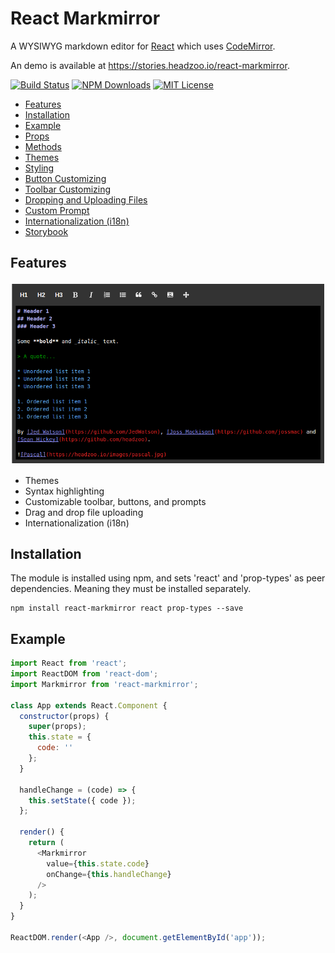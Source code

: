 React Markmirror
==================
A WYSIWYG markdown editor for [React](http://facebook.github.io/react) which uses [CodeMirror](https://codemirror.net).

An demo is available at https://stories.headzoo.io/react-markmirror.

[![Build Status](https://img.shields.io/travis/headzoo/react-markmirror/master.svg?style=flat-square)](https://travis-ci.org/headzoo/react-markmirror)
[![NPM Downloads](https://img.shields.io/npm/dm/react-markmirror.svg?style=flat-square)](https://www.npmjs.com/package/react-markmirror)
[![MIT License](https://img.shields.io/badge/license-MIT-blue.svg?style=flat-square)](https://raw.githubusercontent.com/headzoo/react-markmirror/master/LICENSE)

* [Features](#features)
* [Installation](#installation)
* [Example](#example)
* [Props](docs/props.md)
* [Methods](docs/methods.md)
* [Themes](docs/themes.md)
* [Styling](docs/styling.md)
* [Button Customizing](docs/button.md)
* [Toolbar Customizing](docs/toolbar.md)
* [Dropping and Uploading Files](docs/uploading.md)
* [Custom Prompt](docs/prompt.md)
* [Internationalization (i18n)](docs/i18n.md)
* [Storybook](docs/storybook.md)

## Features

![Standard screenshot](docs/images/theme-dark.png)

* Themes
* Syntax highlighting
* Customizable toolbar, buttons, and prompts
* Drag and drop file uploading
* Internationalization (i18n)

## Installation
The module is installed using npm, and sets 'react' and 'prop-types' as peer dependencies. Meaning they must be installed separately.

```
npm install react-markmirror react prop-types --save
```


## Example

```js
import React from 'react';
import ReactDOM from 'react-dom';
import Markmirror from 'react-markmirror';

class App extends React.Component {
  constructor(props) {
    super(props);
    this.state = {
      code: ''
    };
  }

  handleChange = (code) => {
    this.setState({ code });
  };

  render() {
    return (
      <Markmirror
        value={this.state.code}
        onChange={this.handleChange}
      />
    );
  }
}

ReactDOM.render(<App />, document.getElementById('app'));
```
